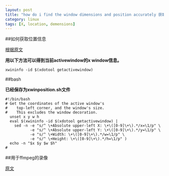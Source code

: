 ```yaml
---
layout: post
title: "how do i find the window dimensions and position accurately 获取X窗口的位置和大小"
category: linux
tags: [X, location, demensions]
---
```


##如何获取位置信息

[根据原文](http://unix.stackexchange.com/questions/14159/how-do-i-find-the-window-dimensions-and-position-accurately)


**用以下方法可以得到当前activewindow的x window信息。**

```
xwininfo -id $(xdotool getactivewindow)
```

##bash

**已经保存为xwinposition.sh文件**

```
#!/bin/bash
# Get the coordinates of the active window's
#    top-left corner, and the window's size.
#    This excludes the window decoration.
  unset x y w h
  eval $(xwininfo -id $(xdotool getactivewindow) |
    sed -n -e "s/^ \+Absolute upper-left X: \+\([0-9]\+\).*/x=\1/p" \
           -e "s/^ \+Absolute upper-left Y: \+\([0-9]\+\).*/y=\1/p" \
           -e "s/^ \+Width: \+\([0-9]\+\).*/w=\1/p" \
           -e "s/^ \+Height: \+\([0-9]\+\).*/h=\1/p" )
  echo -n "$x $y $w $h"
#
```

##用于ffmpeg的录像

[原文](http://www.commandlinefu.com/commands/view/148/capture-video-of-a-linux-desktop)
